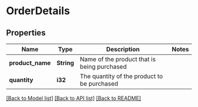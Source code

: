 # OrderDetails

## Properties

Name | Type | Description | Notes
------------ | ------------- | ------------- | -------------
**product_name** | **String** | Name of the product that is being purchased | 
**quantity** | **i32** | The quantity of the product to be purchased | 

[[Back to Model list]](../README.md#documentation-for-models) [[Back to API list]](../README.md#documentation-for-api-endpoints) [[Back to README]](../README.md)


